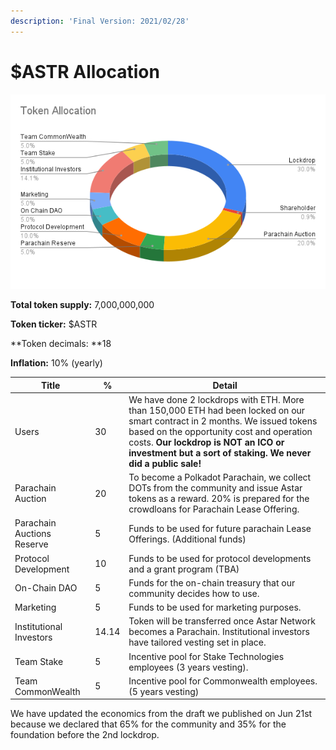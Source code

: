 ```yaml
---
description: 'Final Version: 2021/02/28'
---
```


# $ASTR Allocation

![](<../../.gitbook/assets/Token Allocation.png>)

**Total token supply:** 7,000,000,000

**Token ticker:** $ASTR

**Token decimals: **18

**Inflation:** 10% (yearly)



| Title                      | %     | Detail                                                                                                                                                                                                                                                                          |
| -------------------------- | ----- | ------------------------------------------------------------------------------------------------------------------------------------------------------------------------------------------------------------------------------------------------------------------------------- |
| Users                      | 30    | We have done 2 lockdrops with ETH. More than 150,000 ETH had been locked on our smart contract in 2 months. We issued tokens based on the opportunity cost and operation costs. **Our lockdrop is NOT an ICO or investment but a sort of staking. We never did a public sale!** |
| Parachain Auction          | 20    | To become a Polkadot Parachain, we collect DOTs from the community and issue Astar tokens as a reward. 20% is prepared for the crowdloans for Parachain Lease Offering.                                                                                                         |
| Parachain Auctions Reserve | 5     | Funds to be used for future parachain Lease Offerings. (Additional funds)                                                                                                                                                                                                       |
| Protocol Development       | 10    | Funds to be used for protocol developments and a grant program (TBA)                                                                                                                                                                                                            |
| On-Chain DAO               | 5     | Funds for the on-chain treasury that our community decides how to use.                                                                                                                                                                                                          |
| Marketing                  | 5     | Funds to be used for marketing purposes.                                                                                                                                                                                                                                        |
| Institutional Investors    | 14.14 | Token will be transferred once  Astar Network becomes a Parachain. Institutional investors have tailored vesting set in place.                                                                                                                                                  |
| Team Stake                 | 5     | Incentive pool for Stake Technologies employees (3 years vesting).                                                                                                                                                                                                              |
| Team CommonWealth          | 5     | Incentive pool for Commonwealth employees. (5 years vesting)                                                                                                                                                                                                                    |

We have updated the economics from the draft we published on Jun 21st because we declared that 65% for the community and 35% for the foundation before the 2nd lockdrop. &#x20;
